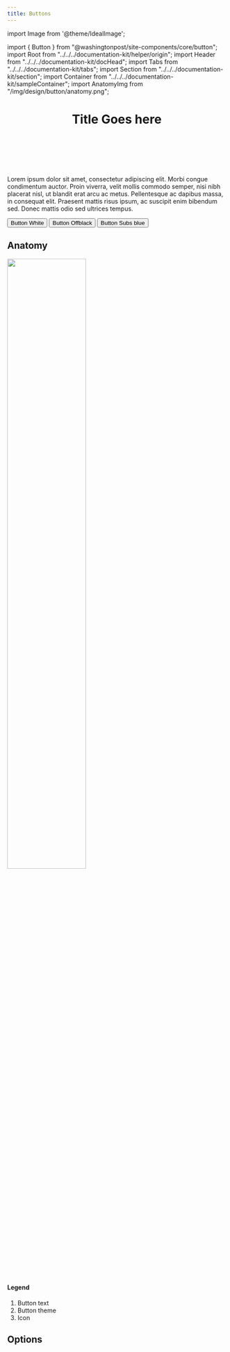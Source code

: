 ```yaml
--- 
title: Buttons 
---
```

import Image from '@theme/IdealImage';

import { Button } from "@washingtonpost/site-components/core/button";
import Root from "../../../documentation-kit/helper/origin";
import Header from "../../../documentation-kit/docHead";
import Tabs from "../../../documentation-kit/tabs";
import Section from "../../../documentation-kit/section";
import Container from "../../../documentation-kit/sampleContainer";
import AnatomyImg from "/img/design/button/anatomy.png";

# <Header>Title Goes here</Header>

<!-- Description of component -->
<p className="font-xs font-light font--subhead">
Lorem ipsum dolor sit amet, consectetur adipiscing elit. Morbi congue condimentum auctor. Proin viverra, velit mollis commodo semper, nisi nibh placerat nisl, ut blandit erat arcu ac metus. Pellentesque ac dapibus massa, in consequat elit. Praesent mattis risus ipsum, ac suscipit enim bibendum sed. Donec mattis odio sed ultrices tempus. 
</p>

<!-- Live Example of component -->
<Container>
  <Button className="mr-sm"  color="white" >
    Button White
  </Button>
  <Button  color="offblack" >
    Button Offblack
  </Button>
  <Button className="ml-sm"  color="subs-blue" >
    Button Subs blue
  </Button>
</Container>

<!-- Tabs between design & implementation -->
<Tabs isDesignDoc={true} relatedUrl="dev-docs/uncategorized/button"/>

<!-- Anatomy section -->
## <Section borderOff={true}>Anatomy</Section>
<Container>
  <img width="60%" height="auto" src='/img/design/button/anatomy.png'/>
</Container>

<h4 className="legend-title">Legend</h4>
<ol className="legend">
  <li> Button text </li>
  <li> Button theme </li>
  <li> Icon</li>
</ol>

<!-- Option sections -->
## <Section >Options</Section>

